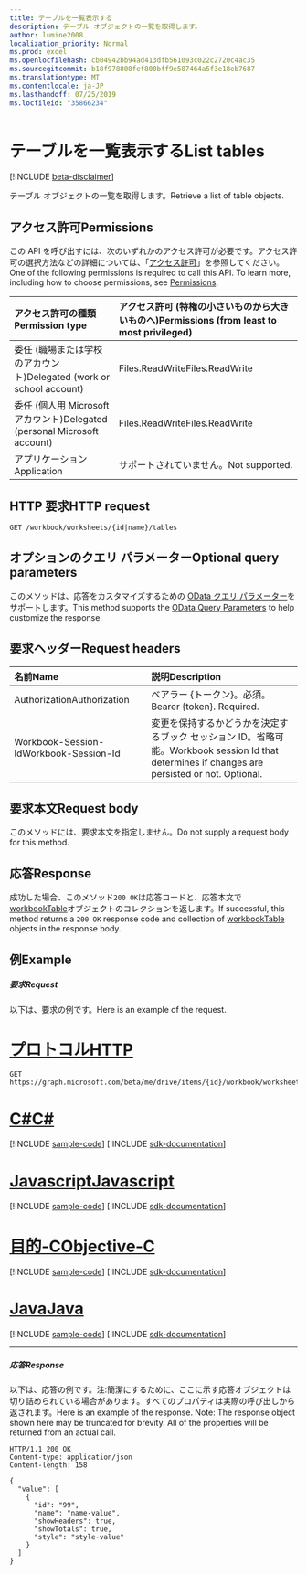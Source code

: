 ```yaml
---
title: テーブルを一覧表示する
description: テーブル オブジェクトの一覧を取得します。
author: lumine2008
localization_priority: Normal
ms.prod: excel
ms.openlocfilehash: cb04942bb94ad413dfb561093c022c2720c4ac35
ms.sourcegitcommit: b18f978808fef800bff9e587464a5f3e18eb7687
ms.translationtype: MT
ms.contentlocale: ja-JP
ms.lasthandoff: 07/25/2019
ms.locfileid: "35866234"
---
```

# <a name="list-tables"></a><span data-ttu-id="c8c74-103">テーブルを一覧表示する</span><span class="sxs-lookup"><span data-stu-id="c8c74-103">List tables</span></span>

[!INCLUDE [beta-disclaimer](../../includes/beta-disclaimer.md)]

<span data-ttu-id="c8c74-104">テーブル オブジェクトの一覧を取得します。</span><span class="sxs-lookup"><span data-stu-id="c8c74-104">Retrieve a list of table objects.</span></span>
## <a name="permissions"></a><span data-ttu-id="c8c74-105">アクセス許可</span><span class="sxs-lookup"><span data-stu-id="c8c74-105">Permissions</span></span>
<span data-ttu-id="c8c74-p101">この API を呼び出すには、次のいずれかのアクセス許可が必要です。アクセス許可の選択方法などの詳細については、「[アクセス許可](/graph/permissions-reference)」を参照してください。</span><span class="sxs-lookup"><span data-stu-id="c8c74-p101">One of the following permissions is required to call this API. To learn more, including how to choose permissions, see [Permissions](/graph/permissions-reference).</span></span>

|<span data-ttu-id="c8c74-108">アクセス許可の種類</span><span class="sxs-lookup"><span data-stu-id="c8c74-108">Permission type</span></span>      | <span data-ttu-id="c8c74-109">アクセス許可 (特権の小さいものから大きいものへ)</span><span class="sxs-lookup"><span data-stu-id="c8c74-109">Permissions (from least to most privileged)</span></span>              |
|:--------------------|:---------------------------------------------------------|
|<span data-ttu-id="c8c74-110">委任 (職場または学校のアカウント)</span><span class="sxs-lookup"><span data-stu-id="c8c74-110">Delegated (work or school account)</span></span> | <span data-ttu-id="c8c74-111">Files.ReadWrite</span><span class="sxs-lookup"><span data-stu-id="c8c74-111">Files.ReadWrite</span></span>    |
|<span data-ttu-id="c8c74-112">委任 (個人用 Microsoft アカウント)</span><span class="sxs-lookup"><span data-stu-id="c8c74-112">Delegated (personal Microsoft account)</span></span> | <span data-ttu-id="c8c74-113">Files.ReadWrite</span><span class="sxs-lookup"><span data-stu-id="c8c74-113">Files.ReadWrite</span></span>    |
|<span data-ttu-id="c8c74-114">アプリケーション</span><span class="sxs-lookup"><span data-stu-id="c8c74-114">Application</span></span> | <span data-ttu-id="c8c74-115">サポートされていません。</span><span class="sxs-lookup"><span data-stu-id="c8c74-115">Not supported.</span></span> |

## <a name="http-request"></a><span data-ttu-id="c8c74-116">HTTP 要求</span><span class="sxs-lookup"><span data-stu-id="c8c74-116">HTTP request</span></span>
<!-- { "blockType": "ignored" } -->
```http
GET /workbook/worksheets/{id|name}/tables
```
## <a name="optional-query-parameters"></a><span data-ttu-id="c8c74-117">オプションのクエリ パラメーター</span><span class="sxs-lookup"><span data-stu-id="c8c74-117">Optional query parameters</span></span>
<span data-ttu-id="c8c74-118">このメソッドは、応答をカスタマイズするための [OData クエリ パラメーター](https://developer.microsoft.com/graph/docs/concepts/query_parameters)をサポートします。</span><span class="sxs-lookup"><span data-stu-id="c8c74-118">This method supports the [OData Query Parameters](https://developer.microsoft.com/graph/docs/concepts/query_parameters) to help customize the response.</span></span>

## <a name="request-headers"></a><span data-ttu-id="c8c74-119">要求ヘッダー</span><span class="sxs-lookup"><span data-stu-id="c8c74-119">Request headers</span></span>
| <span data-ttu-id="c8c74-120">名前</span><span class="sxs-lookup"><span data-stu-id="c8c74-120">Name</span></span>      |<span data-ttu-id="c8c74-121">説明</span><span class="sxs-lookup"><span data-stu-id="c8c74-121">Description</span></span>|
|:----------|:----------|
| <span data-ttu-id="c8c74-122">Authorization</span><span class="sxs-lookup"><span data-stu-id="c8c74-122">Authorization</span></span>  | <span data-ttu-id="c8c74-p102">ベアラー {トークン}。必須。</span><span class="sxs-lookup"><span data-stu-id="c8c74-p102">Bearer {token}. Required.</span></span> |
| <span data-ttu-id="c8c74-125">Workbook-Session-Id</span><span class="sxs-lookup"><span data-stu-id="c8c74-125">Workbook-Session-Id</span></span>  | <span data-ttu-id="c8c74-p103">変更を保持するかどうかを決定するブック セッション ID。省略可能。</span><span class="sxs-lookup"><span data-stu-id="c8c74-p103">Workbook session Id that determines if changes are persisted or not. Optional.</span></span>|

## <a name="request-body"></a><span data-ttu-id="c8c74-128">要求本文</span><span class="sxs-lookup"><span data-stu-id="c8c74-128">Request body</span></span>
<span data-ttu-id="c8c74-129">このメソッドには、要求本文を指定しません。</span><span class="sxs-lookup"><span data-stu-id="c8c74-129">Do not supply a request body for this method.</span></span>

## <a name="response"></a><span data-ttu-id="c8c74-130">応答</span><span class="sxs-lookup"><span data-stu-id="c8c74-130">Response</span></span>

<span data-ttu-id="c8c74-131">成功した場合、このメソッド`200 OK`は応答コードと、応答本文で[workbookTable](../resources/workbooktable.md)オブジェクトのコレクションを返します。</span><span class="sxs-lookup"><span data-stu-id="c8c74-131">If successful, this method returns a `200 OK` response code and collection of [workbookTable](../resources/workbooktable.md) objects in the response body.</span></span>
## <a name="example"></a><span data-ttu-id="c8c74-132">例</span><span class="sxs-lookup"><span data-stu-id="c8c74-132">Example</span></span>
##### <a name="request"></a><span data-ttu-id="c8c74-133">要求</span><span class="sxs-lookup"><span data-stu-id="c8c74-133">Request</span></span>
<span data-ttu-id="c8c74-134">以下は、要求の例です。</span><span class="sxs-lookup"><span data-stu-id="c8c74-134">Here is an example of the request.</span></span>

# <a name="httptabhttp"></a>[<span data-ttu-id="c8c74-135">プロトコル</span><span class="sxs-lookup"><span data-stu-id="c8c74-135">HTTP</span></span>](#tab/http)
<!-- {
  "blockType": "request",
  "name": "get_tables"
}-->
```http
GET https://graph.microsoft.com/beta/me/drive/items/{id}/workbook/worksheets/{id|name}/tables
```
# <a name="ctabcsharp"></a>[<span data-ttu-id="c8c74-136">C#</span><span class="sxs-lookup"><span data-stu-id="c8c74-136">C#</span></span>](#tab/csharp)
[!INCLUDE [sample-code](../includes/snippets/csharp/get-tables-csharp-snippets.md)]
[!INCLUDE [sdk-documentation](../includes/snippets/snippets-sdk-documentation-link.md)]

# <a name="javascripttabjavascript"></a>[<span data-ttu-id="c8c74-137">Javascript</span><span class="sxs-lookup"><span data-stu-id="c8c74-137">Javascript</span></span>](#tab/javascript)
[!INCLUDE [sample-code](../includes/snippets/javascript/get-tables-javascript-snippets.md)]
[!INCLUDE [sdk-documentation](../includes/snippets/snippets-sdk-documentation-link.md)]

# <a name="objective-ctabobjc"></a>[<span data-ttu-id="c8c74-138">目的-C</span><span class="sxs-lookup"><span data-stu-id="c8c74-138">Objective-C</span></span>](#tab/objc)
[!INCLUDE [sample-code](../includes/snippets/objc/get-tables-objc-snippets.md)]
[!INCLUDE [sdk-documentation](../includes/snippets/snippets-sdk-documentation-link.md)]

# <a name="javatabjava"></a>[<span data-ttu-id="c8c74-139">Java</span><span class="sxs-lookup"><span data-stu-id="c8c74-139">Java</span></span>](#tab/java)
[!INCLUDE [sample-code](../includes/snippets/java/get-tables-java-snippets.md)]
[!INCLUDE [sdk-documentation](../includes/snippets/snippets-sdk-documentation-link.md)]

---

##### <a name="response"></a><span data-ttu-id="c8c74-140">応答</span><span class="sxs-lookup"><span data-stu-id="c8c74-140">Response</span></span>
<span data-ttu-id="c8c74-p104">以下は、応答の例です。注:簡潔にするために、ここに示す応答オブジェクトは切り詰められている場合があります。すべてのプロパティは実際の呼び出しから返されます。</span><span class="sxs-lookup"><span data-stu-id="c8c74-p104">Here is an example of the response. Note: The response object shown here may be truncated for brevity. All of the properties will be returned from an actual call.</span></span>
<!-- {
  "blockType": "response",
  "truncated": true,
  "@odata.type": "microsoft.graph.workbookTable",
  "isCollection": true
} -->
```http
HTTP/1.1 200 OK
Content-type: application/json
Content-length: 158

{
  "value": [
    {
      "id": "99",
      "name": "name-value",
      "showHeaders": true,
      "showTotals": true,
      "style": "style-value"
    }
  ]
}
```

<!-- uuid: 8fcb5dbc-d5aa-4681-8e31-b001d5168d79
2015-10-25 14:57:30 UTC -->
<!--
{
  "type": "#page.annotation",
  "description": "List tables",
  "keywords": "",
  "section": "documentation",
  "tocPath": "",
  "suppressions": [
  ]
}
-->
